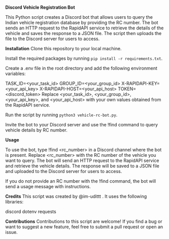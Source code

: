 **Discord Vehicle Registration Bot** 

This Python script creates a Discord bot that allows users to query the Indian vehicle registration database by providing the RC number. The bot sends an HTTP request to the RapidAPI service to retrieve the details of the vehicle and saves the response to a JSON file. The script then uploads the file to the Discord server for users to access.

**Installation**
Clone this repository to your local machine.

Install the required packages by running `pip install -r requirements.txt`.

Create a .env file in the root directory and add the following environment variables:

TASK_ID=<your_task_id>
GROUP_ID=<your_group_id>
X-RAPIDAPI-KEY=<your_api_key>
X-RAPIDAPI-HOST=<your_api_host>
TOKEN=<discord_token>
Replace <your_task_id>, <your_group_id>, <your_api_key>, and <your_api_host> with your own values obtained from the RapidAPI service.

Run the script by running `python3 vehicle-rc-bot.py`.

Invite the bot to your Discord server and use the !find command to query vehicle details by RC number.

**Usage**

To use the bot, type !find <rc_number> in a Discord channel where the bot is present. Replace <rc_number> with the RC number of the vehicle you want to query. The bot will send an HTTP request to the RapidAPI service and retrieve the vehicle details. The response will be saved to a JSON file and uploaded to the Discord server for users to access.

If you do not provide an RC number with the !find command, the bot will send a usage message with instructions.

**Credits**
This script was created by @im-udittt . It uses the following libraries:

discord
dotenv
requests

**Contributions**
Contributions to this script are welcome! If you find a bug or want to suggest a new feature, feel free to submit a pull request or open an issue.
